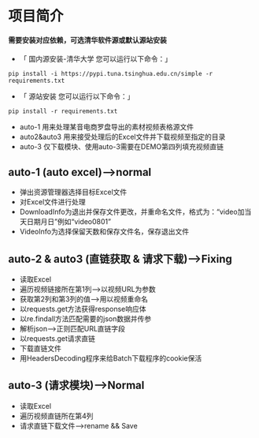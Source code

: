 # 项目简介
#### 需要安装对应依赖，可选清华软件源或默认源站安装
- 「 国内源安装-清华大学 您可以运行以下命令：」
```
pip install -i https://pypi.tuna.tsinghua.edu.cn/simple -r requirements.txt
```
- 「 源站安装 您可以运行以下命令：」
```
pip install -r requirements.txt
```
- auto-1 用来处理某音电商罗盘导出的素材视频表格源文件
- auto2&auto3 用来接受处理后的Excel文件并下载视频至指定的目录
- auto-3 仅下载模块、使用auto-3需要在DEMO第四列填充视频直链
## auto-1  (auto excel)-->normal
* 弹出资源管理器选择目标Excel文件 
* 对Excel文件进行处理
* DownloadInfo为退出并保存文件更改，并重命名文件，格式为：“video加当天日期月日”例如“video0801”
* VideoInfo为选择保留天数和保存文件名，保存退出文件

## auto-2 & auto3  (直链获取 & 请求下载)-->Fixing
* 读取Excel
* 遍历视频链接所在第1列-->以视频URL为参数
* 获取第2列和第3列的值-->用以视频重命名
* 以requests.get方法获得response响应体
* 以re.findall方法匹配需要的json数据并传参
* 解析json-->正则匹配URL直链字段
* 以requests.get请求直链
* 下载直链文件
* 用HeadersDecoding程序来给Batch下载程序的cookie保活

## auto-3  (请求模块)-->Normal
- 读取Excel
- 遍历视频直链所在第4列
- 请求直链下载文件-->rename && Save

